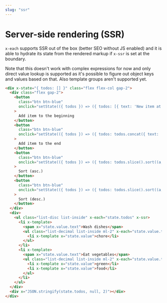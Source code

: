 ```yaml
---
slug: "ssr"
---
```


# Server-side rendering (SSR)

`x-each` supports SSR out of the box (better SEO without JS enabled) and it is able to hydrate its state from the rendered markup if `x-ssr` is set at the boundary.

Note that this doesn't work with complex expressions for now and only direct value lookup is supported as it's possible to figure out object keys and values based on that. Also template groups aren't supported yet.

```html
<div x-state="{ todos: [] }" class="flex flex-col gap-2">
  <div class="flex gap-2">
    <button
      class="btn btn-blue"
      onclick="setState(({ todos }) => ({ todos: [{ text: 'New item at the beginning' }].concat(todos) }))"
    >
      Add item to the beginning
    </button>
    <button
      class="btn btn-blue"
      onclick="setState(({ todos }) => ({ todos: todos.concat({ text: 'New item at the end' }) }))"
    >
      Add item to the end
    </button>
    <button
      class="btn btn-blue"
      onclick="setState(({ todos }) => ({ todos: todos.slice().sort((a, b) => a.text.localeCompare(b.text)) }))"
    >
      Sort (asc.)
    </button>
    <button
      class="btn btn-blue"
      onclick="setState(({ todos }) => ({ todos: todos.slice().sort((a, b) => b.text.localeCompare(a.text)) }))"
    >
      Sort (desc.)
    </button>
  </div>
  <div>
    <ul class="list-disc list-inside" x-each="state.todos" x-ssr>
      <li x-template>
        <span x="state.value.text">Wash dishes</span>
        <ul class="list-decimal list-inside ml-2" x-each="state.value.tags">
          <li x-template x="state.value">chore</li>
        </ul>
      </li>
      <li x-template>
        <span x="state.value.text">Eat vegetables</span>
        <ul class="list-decimal list-inside ml-2" x-each="state.value.tags">
          <li x-template x="state.value">green</li>
          <li x-template x="state.value">food</li>
        </ul>
      </li>
    </ul>
  </div>
  <div x="JSON.stringify(state.todos, null, 2)"></div>
</div>
```

